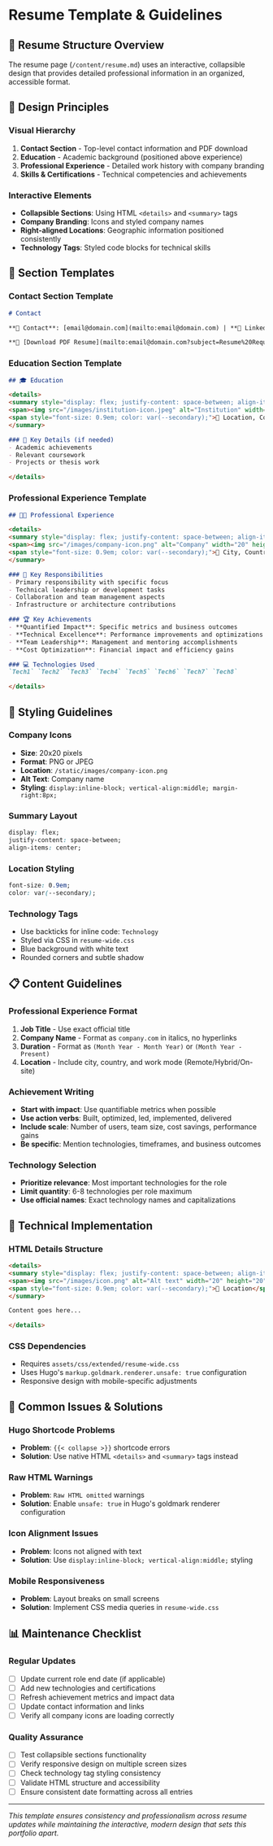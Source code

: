 # Resume Template & Guidelines

## 📄 Resume Structure Overview

The resume page (`/content/resume.md`) uses an interactive, collapsible design that provides detailed professional information in an organized, accessible format.

## 🎯 Design Principles

### Visual Hierarchy
1. **Contact Section** - Top-level contact information and PDF download
2. **Education** - Academic background (positioned above experience)
3. **Professional Experience** - Detailed work history with company branding
4. **Skills & Certifications** - Technical competencies and achievements

### Interactive Elements
- **Collapsible Sections**: Using HTML `<details>` and `<summary>` tags
- **Company Branding**: Icons and styled company names
- **Right-aligned Locations**: Geographic information positioned consistently
- **Technology Tags**: Styled code blocks for technical skills

## 📝 Section Templates

### Contact Section Template
```markdown
# Contact

**📧 Contact**: [email@domain.com](mailto:email@domain.com) | **📱 LinkedIn**: [/in/username](https://linkedin.com/in/username) | **💻 GitHub**: [/username](https://github.com/username)

**📄 [Download PDF Resume](mailto:email@domain.com?subject=Resume%20Request)** | **🌐 [View Full Portfolio](/projects)**
```

### Education Section Template
```markdown
## 🎓 Education

<details>
<summary style="display: flex; justify-content: space-between; align-items: center;">
<span><img src="/images/institution-icon.jpeg" alt="Institution" width="20" height="20" style="display:inline-block; vertical-align:middle; margin-right:8px;"> <strong>Degree Title</strong> - Institution Name (Year-Year)</span>
<span style="font-size: 0.9em; color: var(--secondary);">📍 Location, Country</span>
</summary>

### 🎯 Key Details (if needed)
- Academic achievements
- Relevant coursework
- Projects or thesis work

</details>
```

### Professional Experience Template
```markdown
## 👨‍💻 Professional Experience

<details>
<summary style="display: flex; justify-content: space-between; align-items: center;">
<span><img src="/images/company-icon.png" alt="Company" width="20" height="20" style="display:inline-block; vertical-align:middle; margin-right:8px;"> <strong>Job Title</strong> - <em>company.com</em> (Start Date - End Date)</span>
<span style="font-size: 0.9em; color: var(--secondary);">📍 City, Country (Remote/Hybrid)</span>
</summary>

### 🎯 Key Responsibilities
- Primary responsibility with specific focus
- Technical leadership or development tasks
- Collaboration and team management aspects
- Infrastructure or architecture contributions

### 🏆 Key Achievements
- **Quantified Impact**: Specific metrics and business outcomes
- **Technical Excellence**: Performance improvements and optimizations
- **Team Leadership**: Management and mentoring accomplishments
- **Cost Optimization**: Financial impact and efficiency gains

### 💻 Technologies Used
`Tech1` `Tech2` `Tech3` `Tech4` `Tech5` `Tech6` `Tech7` `Tech8`

</details>
```

## 🎨 Styling Guidelines

### Company Icons
- **Size**: 20x20 pixels
- **Format**: PNG or JPEG
- **Location**: `/static/images/company-icon.png`
- **Alt Text**: Company name
- **Styling**: `display:inline-block; vertical-align:middle; margin-right:8px;`

### Summary Layout
```css
display: flex; 
justify-content: space-between; 
align-items: center;
```

### Location Styling
```css
font-size: 0.9em; 
color: var(--secondary);
```

### Technology Tags
- Use backticks for inline code: `Technology`
- Styled via CSS in `resume-wide.css`
- Blue background with white text
- Rounded corners and subtle shadow

## 📋 Content Guidelines

### Professional Experience Format
1. **Job Title** - Use exact official title
2. **Company Name** - Format as `company.com` in italics, no hyperlinks
3. **Duration** - Format as `(Month Year - Month Year)` or `(Month Year - Present)`
4. **Location** - Include city, country, and work mode (Remote/Hybrid/On-site)

### Achievement Writing
- **Start with impact**: Use quantifiable metrics when possible
- **Use action verbs**: Built, optimized, led, implemented, delivered
- **Include scale**: Number of users, team size, cost savings, performance gains
- **Be specific**: Mention technologies, timeframes, and business outcomes

### Technology Selection
- **Prioritize relevance**: Most important technologies for the role
- **Limit quantity**: 6-8 technologies per role maximum
- **Use official names**: Exact technology names and capitalizations

## 🔧 Technical Implementation

### HTML Details Structure
```html
<details>
<summary style="display: flex; justify-content: space-between; align-items: center;">
<span><img src="/images/icon.png" alt="Alt text" width="20" height="20" style="display:inline-block; vertical-align:middle; margin-right:8px;"> <strong>Title</strong> - <em>subtitle</em> (dates)</span>
<span style="font-size: 0.9em; color: var(--secondary);">📍 Location</span>
</summary>

Content goes here...

</details>
```

### CSS Dependencies
- Requires `assets/css/extended/resume-wide.css`
- Uses Hugo's `markup.goldmark.renderer.unsafe: true` configuration
- Responsive design with mobile-specific adjustments

## 🚨 Common Issues & Solutions

### Hugo Shortcode Problems
- **Problem**: `{{< collapse >}}` shortcode errors
- **Solution**: Use native HTML `<details>` and `<summary>` tags instead

### Raw HTML Warnings
- **Problem**: `Raw HTML omitted` warnings
- **Solution**: Enable `unsafe: true` in Hugo's goldmark renderer configuration

### Icon Alignment Issues
- **Problem**: Icons not aligned with text
- **Solution**: Use `display:inline-block; vertical-align:middle;` styling

### Mobile Responsiveness
- **Problem**: Layout breaks on small screens
- **Solution**: Implement CSS media queries in `resume-wide.css`

## 📊 Maintenance Checklist

### Regular Updates
- [ ] Update current role end date (if applicable)
- [ ] Add new technologies and certifications
- [ ] Refresh achievement metrics and impact data
- [ ] Update contact information and links
- [ ] Verify all company icons are loading correctly

### Quality Assurance
- [ ] Test collapsible sections functionality
- [ ] Verify responsive design on multiple screen sizes
- [ ] Check technology tag styling consistency
- [ ] Validate HTML structure and accessibility
- [ ] Ensure consistent date formatting across all entries

---

*This template ensures consistency and professionalism across resume updates while maintaining the interactive, modern design that sets this portfolio apart.*
